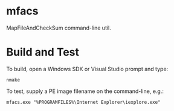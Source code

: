 # mfacs
MapFileAndCheckSum command-line util.

# Build and Test
To build, open a Windows SDK or Visual Studio prompt and type:

`nmake`

To test, supply a PE image filename on the command-line, e.g.:

`mfacs.exe "%PROGRAMFILES%\Internet Explorer\iexplore.exe"`
